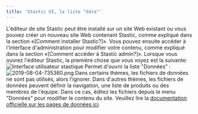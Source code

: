 ```yaml
---
title: 'Stastic UI, la liste "data"'
---
```

L'éditeur de site Stastic peut être installé sur un site Web existant ou vous pouvez créer un nouveau site Web contenant Stastic, comme expliqué dans la section «[Comment installer Stastic?]». Vous pouvez ensuite accéder à l'interface d'administration pour modifier votre contenu, comme expliqué dans la section «[Comment accéder à Stastic admin?]». Lorsque vous ouvrez l'éditeur Stastic, la première chose que vous voyez est la suivante:![Interface utilisateur stastique](https://www.stastic.net//assets/2019-08-03-775924.png) Permet d'ouvrir la liste "Données" :![2019-08-04-735360.png](https://www.stastic.net//assets/2019-08-04-735360.png) Dans certains thèmes, les fichiers de données ne sont pas utilisés, alors l'ignorer. Dans d'autres thèmes, les fichiers de données peuvent définir la navigation, une liste de produits ou des membres de l'équipe. Dans ce cas, éditez les fichiers depuis le menu "Données" pour modifier le contenu du site. Veuillez lire la [documentation officielle sur les pages de données ici](https://jekyllrb.com/docs/datafiles/).
